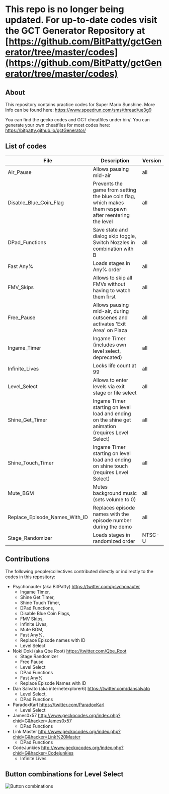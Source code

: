 # This repo is no longer being updated. For up-to-date codes visit the GCT Generator Repository at [https://github.com/BitPatty/gctGenerator/tree/master/codes](https://github.com/BitPatty/gctGenerator/tree/master/codes)


## About

This repository contains practice codes for Super Mario Sunshine. More Info can be found here: https://www.speedrun.com/sms/thread/ue3g9

You can find the gecko codes and GCT cheatfiles under bin/. You can generate your own cheatfiles for most codes here: https://bitpatty.github.io/gctGenerator/


## List of codes 

| File                   | Description                                                                                                   | Version |
|------------------------|---------------------------------------------------------------------------------------------------------------|---------|
| Air_Pause              | Allows pausing mid-air                                                                                        | all     |
| Disable_Blue_Coin_Flag | Prevents the game from setting the blue coin flag, which makes them respawn after reentering the level        | all     |
| DPad_Functions         | Save state and dialog skip toggle, Switch Nozzles in combination with B                                       | all     |
| Fast Any%              | Loads stages in Any% order                                                                                    | all     |
| FMV_Skips              | Allows to skip all FMVs without having to watch them first                                                    | all     |
| Free_Pause             | Allows pausing mid-air, during cutscenes and activates 'Exit Area' on Plaza                                   | all     |
| Ingame_Timer           | Ingame Timer (includes own level select, deprecated)                                                          | all     |
| Infinite_Lives         | Locks life count at 99                                                                                        | all     |
| Level_Select           | Allows to enter levels via exit stage or file select                                                          | all     |
| Shine_Get_Timer        | Ingame Timer starting on level load and ending on the shine get animation (requires Level Select)             | all     |
| Shine_Touch_Timer      | Ingame Timer starting on level load and ending on shine touch (requires Level Select)                         | all     |
| Mute_BGM               | Mutes background music (sets volume to 0)                                                                     | all     |
| Replace_Episode_Names_With_ID    | Replaces episode names with the episode number during the demo                                      | all     |
| Stage_Randomizer       | Loads stages in randomized order                                                                              | NTSC-U  |


## Contributions

The following people/collectives contributed directly or indirectly to the codes in this repository:

* Psychonauter (aka BitPatty) https://twitter.com/psychonauter
    * Ingame Timer,
    * Shine Get Timer,
    * Shine Touch Timer,
    * DPad Functions, 
    * Disable Blue Coin Flags,
    * FMV Skips, 
    * Infinite Lives, 
    * Mute BGM,
    * Fast Any%,
    * Replace Episode names with ID
    * Level Select
* Noki Doki (aka Qbe Root) https://twitter.com/Qbe_Root
    * Stage Randomizer
    * Free Pause
    * Level Select
    * DPad Functions
    * Fast Any%
    * Replace Episode Names with ID
* Dan Salvato (aka internetexplorer6) https://twitter.com/dansalvato
    * Level Select, 
    * DPad Functions
* ParadoxKarl https://twitter.com/ParadoxKarl
    * Level Select
* James0x57 http://www.geckocodes.org/index.php?chid=G&hacker=James0x57
    * DPad Functions 
* Link Master http://www.geckocodes.org/index.php?chid=G&hacker=Link%20Master
    * DPad Functions
* CodeJunkies http://www.geckocodes.org/index.php?chid=G&hacker=Codejunkies
    * Infinite Lives 
    
    
## Button combinations for Level Select

![Button combinations](http://i.imgur.com/E4Qva3w.png)
